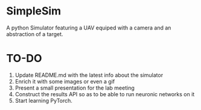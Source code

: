 # SimpleSim
A python Simulator featuring a UAV equiped with a camera and an abstraction of a target. 

# TO-DO

1. Update README.md with the latest info about the simulator
2. Enrich it with some images or even a gif
3. Present a small presentation for the lab meeting
4. Construct the results API so as to be able to run neuronic networks on it
5. Start learning PyTorch.
